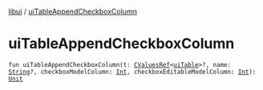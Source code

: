 [libui](index.md) / [uiTableAppendCheckboxColumn](./ui-table-append-checkbox-column.md)

# uiTableAppendCheckboxColumn

`fun uiTableAppendCheckboxColumn(t: `[`CValuesRef`](../kotlinx.cinterop/-c-values-ref/index.md)`<`[`uiTable`](ui-table.md)`>?, name: `[`String`](https://kotlinlang.org/api/latest/jvm/stdlib/kotlin/-string/index.html)`?, checkboxModelColumn: `[`Int`](https://kotlinlang.org/api/latest/jvm/stdlib/kotlin/-int/index.html)`, checkboxEditableModelColumn: `[`Int`](https://kotlinlang.org/api/latest/jvm/stdlib/kotlin/-int/index.html)`): `[`Unit`](https://kotlinlang.org/api/latest/jvm/stdlib/kotlin/-unit/index.html)